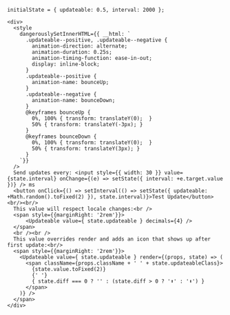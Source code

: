     initialState = { updateable: 0.5, interval: 2000 };

    <div>
      <style
        dangerouslySetInnerHTML={{ __html: `
          .updateable--positive, .updateable--negative {
            animation-direction: alternate;
            animation-duration: 0.25s;
            animation-timing-function: ease-in-out;
            display: inline-block;
          }
          .updateable--positive {
            animation-name: bounceUp;
          }
          .updateable--negative {
            animation-name: bounceDown;
          }
          @keyframes bounceUp {
            0%, 100% { transform: translateY(0);  }
            50% { transform: translateY(-3px); }
          }
          @keyframes bounceDown {
            0%, 100% { transform: translateY(0);  }
            50% { transform: translateY(3px); }
          }
        `}}
      />
      Send updates every: <input style={{ width: 30 }} value={state.interval} onChange={(e) => setState({ interval: +e.target.value })} /> ms
      <button onClick={() => setInterval(() => setState({ updateable: +Math.random().toFixed(2) }), state.interval)}>Test Update</button><br/><br/>
      This value will respect locale changes:<br />
      <span style={{marginRight: '2rem'}}>
          <Updateable value={ state.updateable } decimals={4} />
      </span>
      <br /><br />
      This value overrides render and adds an icon that shows up after first update:<br/>
      <span style={{marginRight: '2rem'}}>
        <Updateable value={ state.updateable } render={(props, state) => (
          <span className={props.className + ' ' + state.updateableClass}>
            {state.value.toFixed(2)}
            {' '}
            { state.diff === 0 ? '' : (state.diff > 0 ? '⬆️' : '⬇️') }
          </span>
        )} />
      </span>
    </div>
